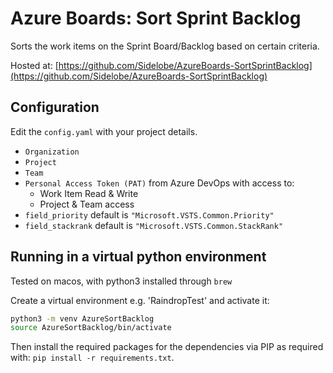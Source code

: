 # Azure Boards: Sort Sprint Backlog

Sorts the work items on the Sprint Board/Backlog based on certain criteria.

Hosted at: [https://github.com/Sidelobe/AzureBoards-SortSprintBacklog](https://github.com/Sidelobe/AzureBoards-SortSprintBacklog)

## Configuration
Edit the `config.yaml` with your project details.

- `Organization`
- `Project`
- `Team`
- `Personal Access Token (PAT)` from Azure DevOps with access to:
    - Work Item Read & Write
    - Project & Team access
- `field_priority` default is `"Microsoft.VSTS.Common.Priority"`
- `field_stackrank` default is `"Microsoft.VSTS.Common.StackRank"`

## Running in a virtual python environment
Tested on macos, with python3 installed through `brew`

Create a virtual environment e.g. 'RaindropTest' and activate it:

```bash
python3 -m venv AzureSortBacklog
source AzureSortBacklog/bin/activate
```

Then install the required packages for the dependencies via PIP as required with: `pip install -r requirements.txt`.